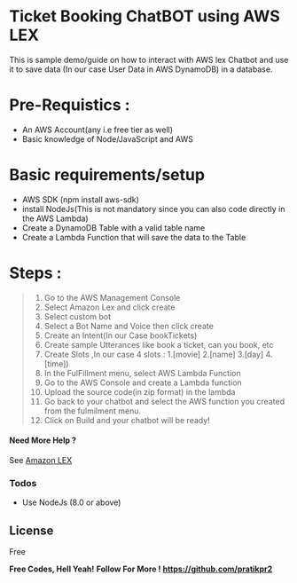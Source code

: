 # Ticket Booking ChatBOT using AWS LEX

This is sample demo/guide on how to interact with AWS lex Chatbot and use it to save data (In our case User Data in AWS DynamoDB) in a database.

# Pre-Requistics :
  - An AWS Account(any i.e free tier as well)
  - Basic knowledge of Node/JavaScript and AWS 

# Basic requirements/setup

  - AWS SDK (npm install aws-sdk)
  - install NodeJs(This is not mandatory since you can also code directly in the AWS Lambda)
  - Create a DynamoDB Table with a valid table name
  - Create a Lambda Function that will save the data to the Table

# Steps :
> 1. Go to the AWS Management Console
> 2. Select Amazon Lex and click create 
> 3. Select custom  bot
> 4. Select a Bot Name and Voice then click create
> 5. Create an Intent(In our Case bookTickets)
> 6. Create sample Utterances like book a ticket, can you book, etc
> 7. Create Slots ,In our case 4 slots : 1.[movie] 2.[name] 3.[day] 4.[time])
> 8. In the FulFillment menu, select AWS Lambda Function
> 9. Go to the AWS Console and create a Lambda function
> 10. Upload the source code(in zip format) in the lambda
> 11. Go back to your chatbot and select the AWS function you created from the fulmilment menu.
> 12. Click on Build and your chatbot will be ready!

#### Need More Help ?

See [Amazon LEX](https://docs.aws.amazon.com/lex/latest/dg/gs-bp-create-bot.html)


### Todos

 - Use NodeJs (8.0 or above)

License
----

Free


**Free Codes, Hell Yeah!**
**Follow For More ! https://github.com/pratikpr2**
